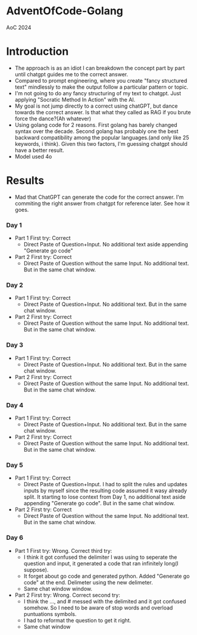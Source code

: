 # AdventOfCode-Golang
AoC 2024

# Introduction
- The approach is as an idiot I can breakdown the concept part by part until chatgpt guides me to the correct answer.
- Compared to prompt engineering, where you create "fancy structured text" mindlessly to make the output follow a particular pattern or topic.
- I'm not going to do any fancy structuring of my text to chatgpt. Just applying "Socratic Method In Action" with the AI.
- My goal is not jump directly to a correct using chatGPT, but dance towards the correct answer. Is that what they called as RAG if you brute force the dance?(Ah whatever)
- Using golang code for 2 reasons. First golang has barely changed syntax over the decade. Second golang has probably one the best backward compatibility among the popular languages.(and only like 25 keywords, i think). Given this two factors, I'm guessing chatgpt should have a better result.
- Model used 4o

# Results
- Mad that ChatGPT can generate the code for the correct answer. I'm commiting the right answer from chatgpt for reference later. See how it goes.

### Day 1
- Part 1 First try: Correct
  - Direct Paste of Question+Input. No additional text aside appending "Generate go code" 
- Part 2 First try: Correct  
  - Direct Paste of Question without the same Input. No additional text. But in the same chat window.

### Day 2
- Part 1 First try: Correct  
  - Direct Paste of Question+Input. No additional text. But in the same chat window.
- Part 2 First try: Correct  
  - Direct Paste of Question without the same Input. No additional text. But in the same chat window.

### Day 3
- Part 1 First try: Correct  
  - Direct Paste of Question+Input. No additional text. But in the same chat window.
- Part 2 First try: Correct  
  - Direct Paste of Question without the same Input. No additional text. But in the same chat window.

### Day 4
- Part 1 First try: Correct  
  - Direct Paste of Question+Input. No additional text. But in the same chat window.
- Part 2 First try: Correct  
  - Direct Paste of Question without the same Input. No additional text. But in the same chat window.

### Day 5
- Part 1 First try: Correct  
  - Direct Paste of Question+Input. I had to split the rules and updates inputs by myself since the resulting code assumed it wasy already split. It starting to lose context from Day 1, no additional text aside appending "Generate go code". But in the same chat window.
- Part 2 First try: Correct  
  - Direct Paste of Question without the same Input. No additional text. But in the same chat window.

### Day 6
- Part 1 First try: Wrong. Correct third try:
  - I think it got confused the delimiter I was using to seperate the question and input, it generated a code that ran infinitely long(I suppose).
  - It forget about go code and generated python. Added "Generate go code" at the end. Delimeter using the new delimeter.
  - Same chat window
window.
- Part 2 First try: Wrong. Correct second try:
  - I think the ..., and # messed with the delimited and it got confused somehow. So I need to be aware of stop words and overload puntuations symbols.
  - I had to reformat the question to get it right.
  - Same chat window
